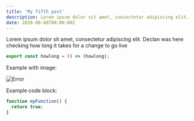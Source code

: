 ```yaml
---
title: 'My fifth post'
description: Lorem ipsum dolor sit amet, consectetur adipiscing elit.
date: 2020-08-08T00:00:00Z
---
```


Lorem ipsum dolor sit amet, consectetur adipiscing elit.
Declan was here checking how long it takes for a change to go live


```js
export const howlong = () => (howlong);
```


Example with image:

![Error](/assets/images/posts/error.png)

Example code block:

```js
function myFunction() {
  return true;
}
```
